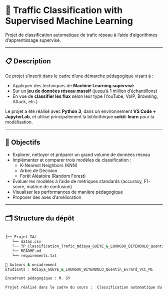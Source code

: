 # 📡 Traffic Classification with Supervised Machine Learning

Projet de classification automatique de trafic réseau à l’aide d’algorithmes d’apprentissage supervisé.

---

## 📋 Description

Ce projet s’inscrit dans le cadre d’une démarche pédagogique visant à :
- Appliquer des techniques de **Machine Learning supervisé**
- Sur un **jeu de données réseau massif** (jusqu’à 1 million d’échantillons)
- En vue de **classifier les flux** selon leur type (YouTube, VoIP, Browsing, Attack, etc.)

Le projet a été réalisé avec **Python 3**, dans un environnement **VS Code + JupyterLab**, et utilise principalement la bibliothèque **scikit-learn** pour la modélisation.

---

## 🎯 Objectifs

- Explorer, nettoyer et préparer un grand volume de données réseau
- Implémenter et comparer trois modèles de classification :
  - K-Nearest Neighbors (KNN)
  - Arbre de Décision
  - Forêt Aléatoire (Random Forest)
- Évaluer les modèles à l’aide de métriques standards (accuracy, F1-score, matrice de confusion)
- Visualiser les performances de manière pédagogique
- Proposer des axes d’amélioration

---

## 🗂 Structure du dépôt

```bash
.
├── Projet-IA/
   └── datas.csv                                                                                  # (à ajouter manuellement - non inclus)
   └── TP_Classification_Trafic_Ndiaya_GUEYE_&_LOUNGOU_BIYENDOLO_Quentin_Evrard_VCC_M1.ipynb      # Exploration et prétraitement, Entraînement des modèles, Visualisations et analyse comparative
   └── README.md                                                                                  # Présentation du projet
   └── requirements.txt                                                                           # Bibliothèques Python requises

📌 Auteurs & encadrement
Étudiants : Ndiaya_GUEYE_&_LOUNGOU_BIYENDOLO_Quentin_Evrard_VCC_M1

Encadrant pédagogique : M. SY

Projet réalisé dans le cadre du cours :  Classification automatique du trafic réseau par apprentissage supervisé
